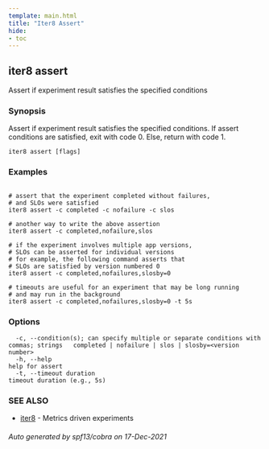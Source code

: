 ```yaml
---
template: main.html
title: "Iter8 Assert"
hide:
- toc
---
```


## iter8 assert

Assert if experiment result satisfies the specified conditions

### Synopsis


Assert if experiment result satisfies the specified conditions. 
If assert conditions are satisfied, exit with code 0. 
Else, return with code 1.

```
iter8 assert [flags]
```

### Examples

```

# assert that the experiment completed without failures, 
# and SLOs were satisfied
iter8 assert -c completed -c nofailure -c slos

# another way to write the above assertion
iter8 assert -c completed,nofailure,slos

# if the experiment involves multiple app versions, 
# SLOs can be asserted for individual versions
# for example, the following command asserts that
# SLOs are satisfied by version numbered 0
iter8 assert -c completed,nofailures,slosby=0

# timeouts are useful for an experiment that may be long running
# and may run in the background
iter8 assert -c completed,nofailures,slosby=0 -t 5s

```

### Options

```
  -c, --condition(s); can specify multiple or separate conditions with commas; strings   completed | nofailure | slos | slosby=<version number>
  -h, --help                                                                             help for assert
  -t, --timeout duration                                                                 timeout duration (e.g., 5s)
```

### SEE ALSO

* [iter8](iter8.md)	 - Metrics driven experiments

###### Auto generated by spf13/cobra on 17-Dec-2021
